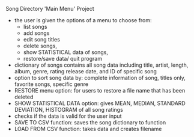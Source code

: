 Song Directory 'Main Menu' Project
- the user is given the options of a menu to choose from:
  - list songs
  - add songs
  - edit song titles
  - delete songs,
  - show STATISTICAL data of songs,
  - restore/save data/ quit program
- dictionary of songs contains all song data including title, artist, length, album, genre, rating
  release date, and ID of specific song
- option to sort song data by: complete information of song, titles only, favorite songs, specific genre
- RESTORE menu option: for users to restore a file name that has been deleted
- SHOW STATISTICAL DATA option: gives MEAN, MEDIAN, STANDARD DEVIATION, HISTOGRAM of all song ratings
- checks if the data is valid for the user input
- SAVE TO CSV function: saves the song dictionary to function
- LOAD FROM CSV function: takes data and creates filename 
